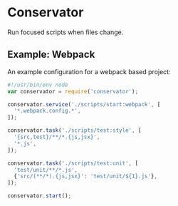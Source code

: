 # Conservator

Run focused scripts when files change.


## Example: Webpack

An example configuration for a webpack based project:

```js
#!/usr/bin/env node
var conservator = require('conservator');

conservator.service('./scripts/start:webpack', [
  '*.webpack.config.*',
]);

conservator.task('./scripts/test:style', [
  '{src,test}/**/*.{js,jsx}',
  '*.js',
]);

conservator.task('./scripts/test:unit', [
  'test/unit/**/*.js',
  {'src/(**/*).{js,jsx}': 'test/unit/${1}.js'},
]);

conservator.start();
```
